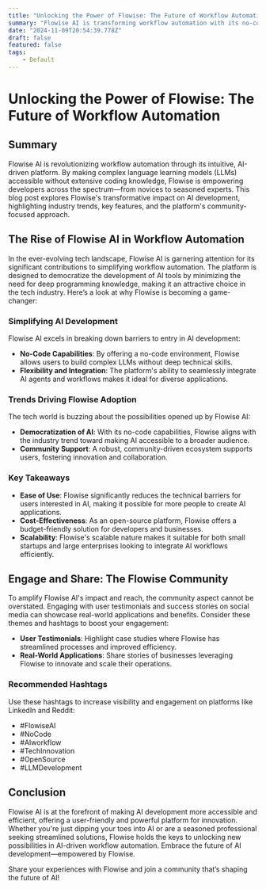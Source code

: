 ```yaml
---
title: "Unlocking the Power of Flowise: The Future of Workflow Automation"
summary: "Flowise AI is transforming workflow automation with its no-code platform, empowering developers to create complex models easily."
date: "2024-11-09T20:54:39.778Z"
draft: false
featured: false
tags:
    - Default
---
```


# Unlocking the Power of Flowise: The Future of Workflow Automation

## Summary

Flowise AI is revolutionizing workflow automation through its intuitive, AI-driven platform. By making complex language learning models (LLMs) accessible without extensive coding knowledge, Flowise is empowering developers across the spectrum—from novices to seasoned experts. This blog post explores Flowise's transformative impact on AI development, highlighting industry trends, key features, and the platform's community-focused approach.

## The Rise of Flowise AI in Workflow Automation

In the ever-evolving tech landscape, Flowise AI is garnering attention for its significant contributions to simplifying workflow automation. The platform is designed to democratize the development of AI tools by minimizing the need for deep programming knowledge, making it an attractive choice in the tech industry. Here’s a look at why Flowise is becoming a game-changer:

### Simplifying AI Development

Flowise AI excels in breaking down barriers to entry in AI development:

- **No-Code Capabilities**: By offering a no-code environment, Flowise allows users to build complex LLMs without deep technical skills.
- **Flexibility and Integration**: The platform's ability to seamlessly integrate AI agents and workflows makes it ideal for diverse applications.

### Trends Driving Flowise Adoption

The tech world is buzzing about the possibilities opened up by Flowise AI:

- **Democratization of AI**: With its no-code capabilities, Flowise aligns with the industry trend toward making AI accessible to a broader audience.
- **Community Support**: A robust, community-driven ecosystem supports users, fostering innovation and collaboration.

### Key Takeaways

- **Ease of Use**: Flowise significantly reduces the technical barriers for users interested in AI, making it possible for more people to create AI applications.
- **Cost-Effectiveness**: As an open-source platform, Flowise offers a budget-friendly solution for developers and businesses.
- **Scalability**: Flowise's scalable nature makes it suitable for both small startups and large enterprises looking to integrate AI workflows efficiently.

## Engage and Share: The Flowise Community

To amplify Flowise AI's impact and reach, the community aspect cannot be overstated. Engaging with user testimonials and success stories on social media can showcase real-world applications and benefits. Consider these themes and hashtags to boost your engagement:

- **User Testimonials**: Highlight case studies where Flowise has streamlined processes and improved efficiency.
- **Real-World Applications**: Share stories of businesses leveraging Flowise to innovate and scale their operations.

### Recommended Hashtags
Use these hashtags to increase visibility and engagement on platforms like LinkedIn and Reddit:
- #FlowiseAI
- #NoCode
- #AIworkflow
- #TechInnovation
- #OpenSource
- #LLMDevelopment

## Conclusion

Flowise AI is at the forefront of making AI development more accessible and efficient, offering a user-friendly and powerful platform for innovation. Whether you're just dipping your toes into AI or are a seasoned professional seeking streamlined solutions, Flowise holds the keys to unlocking new possibilities in AI-driven workflow automation. Embrace the future of AI development—empowered by Flowise.

Share your experiences with Flowise and join a community that’s shaping the future of AI!